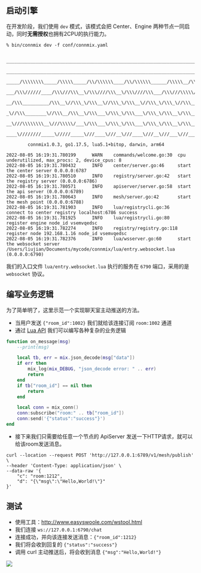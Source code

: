 ## 启动引擎

在开发阶段，我们使用 `dev` 模式，该模式会把 Center、Engine 两种节点一同启动，同时**无需授权**也拥有2CPU的执行能力。

```
% bin/connmix dev -f conf/connmix.yaml 

 _________________________________________________________________________________________________         
  ______________________________________________________________________________/\\\_______________      
   _____/\\\\\\\\_____/\\\\\_____/\\/\\\\\\____/\\/\\\\\\______/\\\\\__/\\\\\___\///___/\\\____/\\\_     
    ___/\\\//////____/\\\///\\\__\/\\\////\\\__\/\\\////\\\___/\\\///\\\\\///\\\__/\\\_\///\\\/\\\/__    
     __/\\\__________/\\\__\//\\\_\/\\\__\//\\\_\/\\\__\//\\\_\/\\\_\//\\\__\/\\\_\/\\\___\///\\\/____   
      _\//\\\________\//\\\__/\\\__\/\\\___\/\\\_\/\\\___\/\\\_\/\\\__\/\\\__\/\\\_\/\\\____/\\\/\\\___  
       __\///\\\\\\\\__\///\\\\\/___\/\\\___\/\\\_\/\\\___\/\\\_\/\\\__\/\\\__\/\\\_\/\\\__/\\\/\///\\\_ 
        ____\////////_____\/////_____\///____\///__\///____\///__\///___\///___\///__\///__\///____\///__
        
        connmix1.0.3, go1.17.5, lua5.1+bitop, darwin, arm64

2022-08-05 16:19:31.780199      WARN    commands/welcome.go:30  cpu underutilized, max_procs: 2, device_cpus: 8
2022-08-05 16:19:31.780432      INFO    center/server.go:46     start the center server 0.0.0.0:6787
2022-08-05 16:19:31.780510      INFO    registry/server.go:42   start the registry server (0.0.0.0:6786)
2022-08-05 16:19:31.780571      INFO    apiserver/server.go:58  start the api server (0.0.0.0:6789)
2022-08-05 16:19:31.780643      INFO    mesh/server.go:42       start the mesh point (0.0.0.0:6788)
2022-08-05 16:19:31.781903      INFO    lua/registrycli.go:36   connect to center registry localhost:6786 success
2022-08-05 16:19:31.781925      INFO    lua/registrycli.go:80   register engine node_id vsemvqedsc
2022-08-05 16:19:31.782274      INFO    registry/registry.go:118        register node 192.168.1.16 node_id vsemvqedsc
2022-08-05 16:19:31.782376      INFO    lua/wsserver.go:60      start the websocket server /Users/liujian/Documents/mycode/connmix/lua/entry.websocket.lua (0.0.0.0:6790)
```

我们的入口文件 `lua/entry.websocket.lua` 执行的服务在 `6790` 端口，采用的是 `websocket` 协议。

## 编写业务逻辑

为了简单明了，这里示范一个实现聊天室主动推送的方法。

- 当用户发送 `{"room_id":1002}` 我们就给该连接订阅 `room:1002` 通道
- 通过 [Lua API](/zh-cn/lua-api) 我们可以编写各种复杂的业务逻辑

```lua
function on_message(msg)
	--print(msg)

	local tb, err = mix.json_decode(msg["data"])
	if err then
		mix_log(mix_DEBUG, "json_decode error: " .. err)
		return
	end
	if tb["room_id"] == nil then
		return
	end

	local conn = mix_conn()
	conn:subscribe("room:" .. tb["room_id"])
	conn:send('{"status":"success"}')
end
```

- 接下来我们只需要给任意一个节点的 ApiServer 发送一下HTTP请求，就可以给该room发送消息。

```shell
curl --location --request POST 'http://127.0.0.1:6789/v1/mesh/publish' \
--header 'Content-Type: application/json' \
--data-raw '{
    "c": "room:1212",
    "d": "{\"msg\":\"Hello,World!\"}"
}'
```

## 测试

- 使用工具：http://www.easyswoole.com/wstool.html
- 我们连接 `ws://127.0.0.1:6790/chat`
- 连接成功，并向该连接发送消息：`{"room_id":1212}`
- 我们将会收到回复的 `{"status":"success"}`
- 调用 curl 主动推送后，将会收到消息 `{"msg":"Hello,World!"}`

![](images/图3.jpg)

